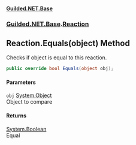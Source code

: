 #### [Guilded.NET.Base](Guilded_NET_Base.md 'Guilded.NET.Base')
### [Guilded.NET.Base](Guilded_NET_Base.md#Guilded_NET_Base 'Guilded.NET.Base').[Reaction](Reaction.md 'Guilded.NET.Base.Reaction')
## Reaction.Equals(object) Method
Checks if object is equal to this reaction.  
```csharp
public override bool Equals(object obj);
```
#### Parameters
<a name='Guilded_NET_Base_Reaction_Equals(object)_obj'></a>
`obj` [System.Object](https://docs.microsoft.com/en-us/dotnet/api/System.Object 'System.Object')  
Object to compare
  
#### Returns
[System.Boolean](https://docs.microsoft.com/en-us/dotnet/api/System.Boolean 'System.Boolean')  
Equal
